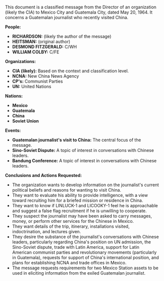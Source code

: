 This document is a classified message from the Director of an organization (likely the CIA) to Mexico City and Guatemala City, dated May 20, 1964. It concerns a Guatemalan journalist who recently visited China.

**People:**

*   **RICHARDSON:** (likely the author of the message)
*   **HEITSMAN:** (original author)
*   **DESMOND FITZGERALD:** C/WH
*   **WILLIAM COLBY:** C/FE

**Organizations:**

*   **CIA (likely):** Based on the context and classification level.
*   **NCNA:** New China News Agency
*   **CP's:** Communist Parties
*   **UN:** United Nations

**Nations:**

*   **Mexico**
*   **Guatemala**
*   **China**
*   **Soviet Union**

**Events:**

*   **Guatemalan journalist's visit to China:** The central focus of the message.
*   **Sino-Soviet Dispute:** A topic of interest in conversations with Chinese leaders.
*   **Bandung Conference:** A topic of interest in conversations with Chinese leaders.

**Conclusions and Actions Requested:**

*   The organization wants to develop information on the journalist's current political beliefs and reasons for wanting to visit China.
*   They want to evaluate his ability to provide intelligence, with a view toward recruiting him for a briefed mission or residence in China.
*   They want to know if LINLUCK-1 and LICOOKY-1 feel he is approachable and suggest a false flag recruitment if he is unwilling to cooperate.
*   They suspect the journalist may have been asked to carry messages, money, or perform other services for the Chinese in Mexico.
*   They want details of the trip, itinerary, installations visited, indoctrination, and lectures given.
*   They desire the substance of the journalist's conversations with Chinese leaders, particularly regarding China's position on UN admission, the Sino-Soviet dispute, trade with Latin America, support for Latin American communist parties and revolutionary movements (particularly in Guatemala), requests for support of China's international position, and plans for establishing NCNA and trade offices in Mexico.
*   The message requests requirements for two Mexico Station assets to be used in eliciting information from the exiled Guatemalan journalist.
